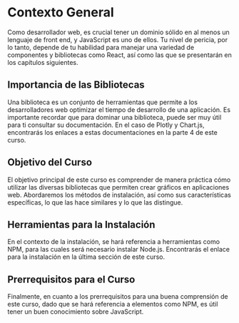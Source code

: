 # Contexto General
Como desarrollador web, es crucial tener un dominio sólido en al menos un lenguaje de front end, y JavaScript es uno de ellos. Tu nivel de pericia, por lo tanto, depende de tu habilidad para manejar una variedad de componentes y bibliotecas como React, así como las que se presentarán en los capítulos siguientes.

## Importancia de las Bibliotecas
Una biblioteca es un conjunto de herramientas que permite a los desarrolladores web optimizar el tiempo de desarrollo de una aplicación. Es importante recordar que para dominar una biblioteca, puede ser muy útil para ti consultar su documentación. En el caso de Plotly y Chart.js, encontrarás los enlaces a estas documentaciones en la parte 4 de este curso.

## Objetivo del Curso
El objetivo principal de este curso es comprender de manera práctica cómo utilizar las diversas bibliotecas que permiten crear gráficos en aplicaciones web. Abordaremos los métodos de instalación, así como sus características específicas, lo que las hace similares y lo que las distingue.

## Herramientas para la Instalación
En el contexto de la instalación, se hará referencia a herramientas como NPM, para las cuales será necesario instalar Node.js. Encontrarás el enlace para la instalación en la última sección de este curso.

## Prerrequisitos para el Curso
Finalmente, en cuanto a los prerrequisitos para una buena comprensión de este curso, dado que se hará referencia a elementos como NPM, es útil tener un buen conocimiento sobre JavaScript.